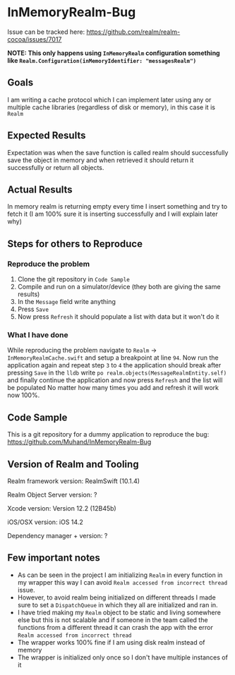 # InMemoryRealm-Bug
Issue can be tracked here: https://github.com/realm/realm-cocoa/issues/7017

**NOTE: This only happens using `InMemoryRealm` configuration something like `Realm.Configuration(inMemoryIdentifier: "messagesRealm")`**

## Goals
I am writing a cache protocol which I can implement later using any or multiple cache libraries (regardless of disk or memory), in this case it is `Realm`

## Expected Results
Expectation was when the save function is called realm should successfully save the object in memory and when retrieved it should return it successfully or return all objects. 

## Actual Results
In memory realm is returning empty every time I insert something and try to fetch it (I am 100% sure it is inserting successfully and I will explain later why)

## Steps for others to Reproduce
### Reproduce the problem
1. Clone the git repository in `Code Sample`
2. Compile and run on a simulator/device (they both are giving the same results)
3. In the `Message` field write anything
4. Press `Save`
5. Now press `Refresh` it should populate a list with data but it won't do it

### What I have done
While reproducing the problem navigate to `Realm` -> `InMemoryRealmCache.swift` and setup a breakpoint at line `94`.
Now run the application again and repeat step `3` to `4` the application should break after pressing `Save` in the `lldb` write `po realm.objects(MessageRealmEntity.self)` and finally continue the application and now press `Refresh` and the list will be populated No matter how many times you add and refresh it will work now 100%.

## Code Sample
This is a git repository for a dummy application to reproduce the bug: https://github.com/Muhand/InMemoryRealm-Bug

## Version of Realm and Tooling

Realm framework version: RealmSwift (10.1.4)

Realm Object Server version: ?

Xcode version: Version 12.2 (12B45b)

iOS/OSX version: iOS 14.2

Dependency manager + version: ?

## Few important notes
- As can be seen in the project I am initializing `Realm` in every function in my wrapper this way I can avoid `Realm accessed from incorrect thread` issue.
- However, to avoid realm being initialized on different threads I made sure to set a `DispatchQueue` in which they all are initialized and ran in.
- I have tried making my `Realm` object to be static and living somewhere else but this is not scalable and if someone in the team called the functions from a different thread it can crash the app with the error `Realm accessed from incorrect thread` 
- The wrapper works 100% fine if I am using disk realm instead of memory
- The wrapper is initialized only once so I don't have multiple instances of it
